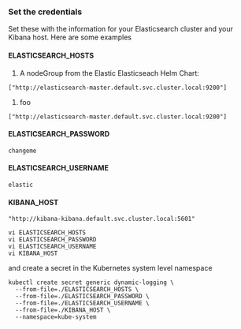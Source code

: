### Set the credentials
Set these with the information for your Elasticsearch cluster and your Kibana host.  Here are some examples

#### ELASTICSEARCH_HOSTS
1. A nodeGroup from the Elastic Elasticseach Helm Chart:

```
["http://elasticsearch-master.default.svc.cluster.local:9200"]
```

1. foo

```
["http://elasticsearch-master.default.svc.cluster.local:9200"]
```


#### ELASTICSEARCH_PASSWORD

```
changeme
```

#### ELASTICSEARCH_USERNAME

```
elastic
```

#### KIBANA_HOST

```
"http://kibana-kibana.default.svc.cluster.local:5601"
```

```
vi ELASTICSEARCH_HOSTS
vi ELASTICSEARCH_PASSWORD
vi ELASTICSEARCH_USERNAME
vi KIBANA_HOST
```
and create a secret in the Kubernetes system level namespace

```
kubectl create secret generic dynamic-logging \
  --from-file=./ELASTICSEARCH_HOSTS \
  --from-file=./ELASTICSEARCH_PASSWORD \
  --from-file=./ELASTICSEARCH_USERNAME \
  --from-file=./KIBANA_HOST \
  --namespace=kube-system
```

